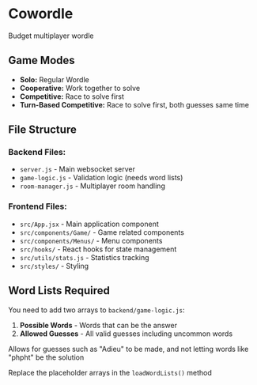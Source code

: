 # Cowordle

Budget multiplayer wordle

## Game Modes

- **Solo:** Regular Wordle
- **Cooperative:** Work together to solve
- **Competitive:** Race to solve first
- **Turn-Based Competitive:** Race to solve first, both guesses same time

## File Structure

### Backend Files:
- `server.js` - Main websocket server
- `game-logic.js` - Validation logic (needs word lists)
- `room-manager.js` - Multiplayer room handling

### Frontend Files:
- `src/App.jsx` - Main application component
- `src/components/Game/` - Game related components
- `src/components/Menus/` - Menu components
- `src/hooks/` - React hooks for state management
- `src/utils/stats.js` - Statistics tracking
- `src/styles/` - Styling

## Word Lists Required

You need to add two arrays to `backend/game-logic.js`:

1. **Possible Words**  - Words that can be the answer
2. **Allowed Guesses** - All valid guesses including uncommon words

Allows for guesses such as "Adieu" to be made, and not letting words like "phpht" be the solution

Replace the placeholder arrays in the `loadWordLists()` method
